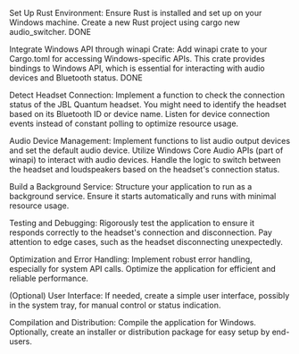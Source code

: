 
Set Up Rust Environment:
Ensure Rust is installed and set up on your Windows machine.
Create a new Rust project using cargo new audio_switcher.
DONE



Integrate Windows API through winapi Crate:
Add winapi crate to your Cargo.toml for accessing Windows-specific APIs.
This crate provides bindings to Windows API, which is essential for interacting with audio devices and Bluetooth status.
DONE



Detect Headset Connection:
Implement a function to check the connection status of the JBL Quantum headset.
You might need to identify the headset based on its Bluetooth ID or device name.
Listen for device connection events instead of constant polling to optimize resource usage.

Audio Device Management:
Implement functions to list audio output devices and set the default audio device.
Utilize Windows Core Audio APIs (part of winapi) to interact with audio devices.
Handle the logic to switch between the headset and loudspeakers based on the headset's connection status.

Build a Background Service:
Structure your application to run as a background service.
Ensure it starts automatically and runs with minimal resource usage.

Testing and Debugging:
Rigorously test the application to ensure it responds correctly to the headset's connection and disconnection.
Pay attention to edge cases, such as the headset disconnecting unexpectedly.

Optimization and Error Handling:
Implement robust error handling, especially for system API calls.
Optimize the application for efficient and reliable performance.

(Optional) User Interface:
If needed, create a simple user interface, possibly in the system tray, for manual control or status indication.

Compilation and Distribution:
Compile the application for Windows.
Optionally, create an installer or distribution package for easy setup by end-users.